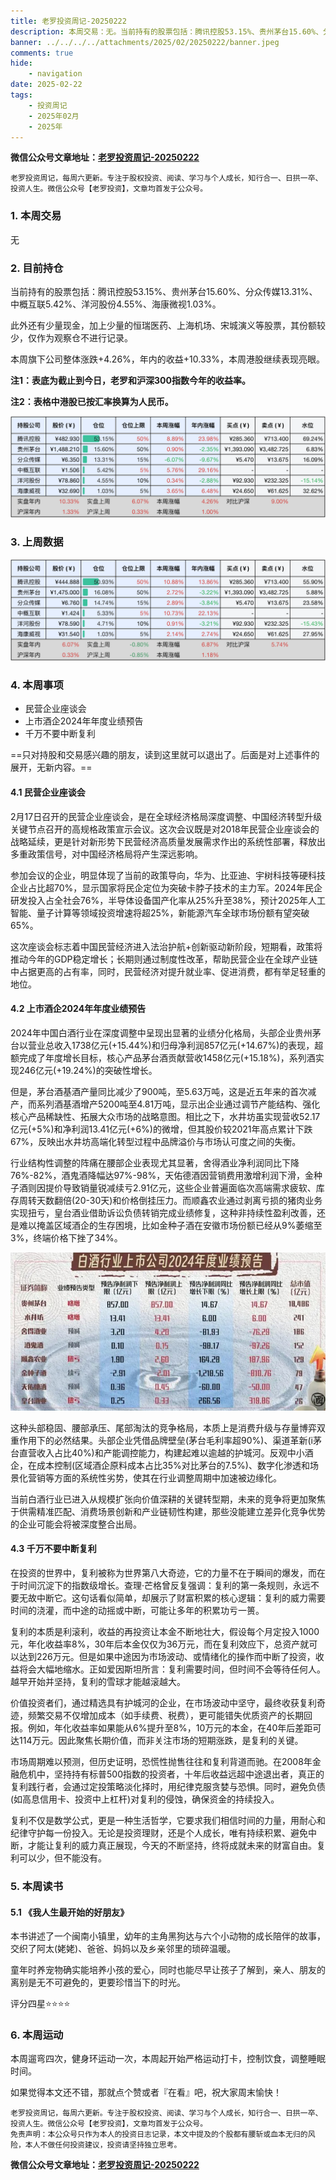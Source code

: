 ```yaml
---
title: 老罗投资周记-20250222
description: 本周交易：无。当前持有的股票包括：腾讯控股53.15%、贵州茅台15.60%、分众传媒13.31%、中概互联5.42%、洋河股份4.55%、海康微视1.03%。此外还有少量现金，加上少量的恒瑞医药、上海机场、宋城演义等股票，其份额较少，仅作为观察仓不进行记录。本周旗下公司整体涨跌+4.26%，年内的收益+10.33%，本周港股继续表现亮眼。
banner: ../../../../attachments/2025/02/20250222/banner.jpeg
comments: true
hide:
    - navigation
date: 2025-02-22
tags:
    - 投资周记
    - 2025年02月
    - 2025年
---
```


__微信公众号文章地址：[老罗投资周记-20250222](https://mp.weixin.qq.com/s/onvXvwiUs1zDLNQLTbpg-A)__

```
老罗投资周记，每周六更新。专注于股权投资、阅读、学习与个人成长，知行合一、日拱一卒、投资人生。微信公众号【老罗投资】，文章均首发于公众号。
```

### 1. 本周交易

无

### 2. 目前持仓

当前持有的股票包括：腾讯控股53.15%、贵州茅台15.60%、分众传媒13.31%、中概互联5.42%、洋河股份4.55%、海康微视1.03%。

此外还有少量现金，加上少量的恒瑞医药、上海机场、宋城演义等股票，其份额较少，仅作为观察仓不进行记录。

本周旗下公司整体涨跌<span class="red">+4.26%</span>，年内的收益<span class="red">+10.33%</span>，本周港股继续表现亮眼。

**注1：表底为截止到今日，老罗和沪深300指数今年的收益率。**

**注2：表格中港股已按汇率换算为人民币。**

![目前持仓](../../../attachments/2025/02/20250222/1.jpg)

### 3. 上周数据

![上周数据](../../../attachments/2025/02/20250222/2.jpg)

### 4. 本周事项

+ 民营企业座谈会
+ 上市酒企2024年年度业绩预告
+ 千万不要中断复利

==只对持股和交易感兴趣的朋友，读到这里就可以退出了。后面是对上述事件的展开，无新内容。==

#### 4.1 民营企业座谈会

2月17日召开的民营企业座谈会，是在全球经济格局深度调整、中国经济转型升级关键节点召开的高规格政策宣示会议。这次会议既是对2018年民营企业座谈会的战略延续，更是针对新形势下民营经济高质量发展需求作出的系统性部署，释放出多重政策信号，对中国经济格局将产生深远影响。

参加会议的企业，明显体现了当前的政策导向，华为、比亚迪、宇树科技等硬科技企业占比超70%，显示国家将民企定位为突破卡脖子技术的主力军。2024年民企研发投入占全社会76%，半导体设备国产化率从25%升至38%，预计2025年人工智能、量子计算等领域投资增速将超25%，新能源汽车全球市场份额有望突破65%。

这次座谈会标志着中国民营经济进入法治护航+创新驱动新阶段，短期看，政策将推动今年的GDP稳定增长；长期则通过制度性改革，帮助民营企业在全球产业链中占据更高的占有率，同时，民营经济对提升就业率、促进消费，都有举足轻重的地位。

#### 4.2 上市酒企2024年年度业绩预告

2024年中国白酒行业在深度调整中呈现出显著的业绩分化格局，头部企业贵州茅台以营业总收入1738亿元(+15.44%)和归母净利润857亿元(+14.67%)的表现，超额完成了年度增长目标，核心产品茅台酒贡献营收1458亿元(+15.18%)，系列酒实现246亿元(+19.24%)的突破性增长。

但是，茅台酒基酒产量同比减少了900吨，至5.63万吨，这是近五年来的首次减产，而系列酒基酒增产5200吨至4.81万吨，显示出企业通过调节产能结构、强化核心产品稀缺性、拓展大众市场的战略意图。相比之下，水井坊虽实现营收52.17亿元(+5%)和净利润13.41亿元(+6%)的微增，但其股价较2021年高点累计下跌67%，反映出水井坊高端化转型过程中品牌溢价与市场认可度之间的失衡。

行业结构性调整的阵痛在腰部企业表现尤其显著，舍得酒业净利润同比下降76%-82%，酒鬼酒降幅达97%-98%，天佑德酒因营销费用激增利润下滑，金种子酒则因提价导致销量锐减续亏2.91亿元，这些企业普遍面临次高端需求疲软、库存周转天数翻倍(20-30天)和价格倒挂压力。而顺鑫农业通过剥离亏损的猪肉业务实现扭亏，皇台酒业借助诉讼负债转销完成业绩修复，这种非持续性盈利改善，还是难以掩盖区域酒企的生存困境，比如金种子酒在安徽市场份额已经从9%萎缩至3%，终端价格下挫了34%。

![上市酒企2024年年度业绩预告](../../../attachments/2025/02/20250222/3.jpg)

这种头部稳固、腰部承压、尾部淘汰的竞争格局，本质上是消费升级与存量博弈双重作用下的必然结果。头部企业凭借品牌壁垒(茅台毛利率超90%)、渠道革新(i茅台直营收入占比40%)和产能调控能力，构建起难以逾越的护城河。反观中小酒企，在成本控制(区域酒企原料成本占比35%对比茅台的7.5%)、数字化渗透和场景化营销等方面的系统性劣势，使其在行业调整周期中加速被边缘化。

当前白酒行业已进入从规模扩张向价值深耕的关键转型期，未来的竞争将更加聚焦于供需精准匹配、消费场景创新和产业链韧性构建，那些没能建立差异化竞争优势的企业可能会将被深度整合出局。

#### 4.3 千万不要中断复利

在投资的世界中，复利被称为世界第八大奇迹，它的力量不在于瞬间的爆发，而在于时间沉淀下的指数级增长。查理·芒格曾反复强调：复利的第一条规则，永远不要无故中断它。这句话看似简单，却展示了财富积累的核心逻辑：复利的威力需要时间的浇灌，而中途的动摇或中断，可能让多年的积累功亏一篑。

复利的本质是利滚利，收益的再投资让本金不断地壮大，假设每个月定投入1000元，年化收益率8%，30年后本金仅仅为36万元，而在复利效应下，总资产就可以达到226万元。但是如果中途因为市场波动、或情绪化的操作而中断了投资，收益将会大幅地缩水。正如爱因斯坦所言：复利需要时间，但时间不会等待任何人。越早开始并坚持，复利的雪球才能越滚越大。

价值投资者们，通过精选具有护城河的企业，在市场波动中坚守，最终收获复利奇迹，频繁交易不仅增加成本（如手续费、税费），更可能错失优质资产的长期回报。例如，年化收益率如果能从6%提升至8%，10万元的本金，在40年后差距可达114万元。因此聚焦长期价值，而非关注市场的短期涨跌，是复利的关键。

市场周期难以预测，但历史证明，恐慌性抛售往往和复利背道而驰。在2008年金融危机中，坚持持有标普500指数的投资者，十年后收益远超中途退出者，真正的复利践行者，会通过定投策略淡化择时，用纪律克服贪婪与恐惧。同时，避免负债(如高息信用卡、投资中上杠杆)对复利的侵蚀，确保资金的持续投入。

复利不仅是数学公式，更是一种生活哲学，它要求我们相信时间的力量，用耐心和纪律守护每一份投入。无论是投资理财，还是个人成长，唯有持续积累、避免中断，才能让复利的威力真正展现，今天的不断坚持，终将成就未来的财富自由。复利可以少，但不能没有。

### 5. 本周读书

#### 5.1 《我人生最开始的好朋友》

本书讲述了一个闽南小镇里，幼年的主角黑狗达与六个小动物的成长陪伴的故事，交织了阿太(姥姥)、爸爸、妈妈以及乡亲邻里的琐碎温暖。

童年时养宠物确实能培养小孩的爱心，同时也能尽早让孩子了解到，亲人、朋友的离别是无不可避免的，更要珍惜当下的时光。

评分四星⭐️⭐️⭐️⭐️

### 6. 本周运动

本周遛弯四次，健身环运动一次，本周起开始严格运动打卡，控制饮食，调整睡眠时间。

如果觉得本文还不错，那就点个赞或者『在看』吧，祝大家周末愉快！

```
老罗投资周记，每周六更新。专注于股权投资、阅读、学习与个人成长，知行合一、日拱一卒、投资人生。微信公众号【老罗投资】，文章均首发于公众号。
免责声明：本公众号只作为本人的投资日志记录，本文中提及的个股都有腰斩或血本无归的风险，本人不做任何投资建议，投资请坚持独立思考。
```

__微信公众号文章地址：[老罗投资周记-20250222](https://mp.weixin.qq.com/s/onvXvwiUs1zDLNQLTbpg-A)__